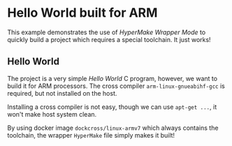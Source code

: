 # Hello World built for ARM

This example demonstrates the use of _HyperMake Wrapper Mode_ to quickly build
a project which requires a special toolchain. It just works!

## Hello World

The project is a very simple _Hello World_ C program, however, we want to build
it for ARM processors.
The cross compiler `arm-linux-gnueabihf-gcc` is required, but not installed on
the host.

Installing a cross compiler is not easy, though we can use `apt-get ...`, it won't
make host system clean.

By using docker image `dockcross/linux-armv7` which always contains the toolchain,
the wrapper `HyperMake` file simply makes it built!
